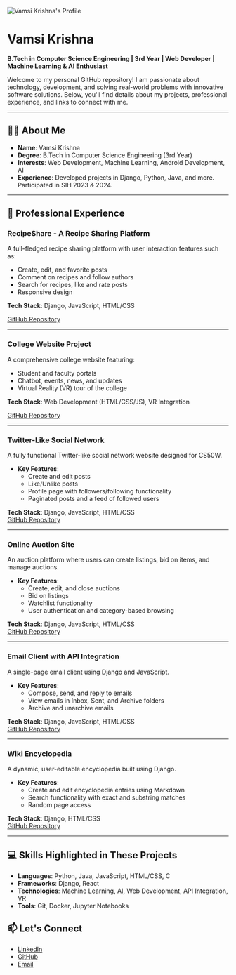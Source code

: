![Vamsi Krishna's Profile]("https://github.com/Vamsi3515/aboutme/blob/main/profile.png") 

# Vamsi Krishna

**B.Tech in Computer Science Engineering | 3rd Year | Web Developer | Machine Learning & AI Enthusiast**

Welcome to my personal GitHub repository! I am passionate about technology, development, and solving real-world problems with innovative software solutions. Below, you'll find details about my projects, professional experience, and links to connect with me.

---

## 🧑‍💻 **About Me**

- **Name**: Vamsi Krishna
- **Degree**: B.Tech in Computer Science Engineering (3rd Year)
- **Interests**: Web Development, Machine Learning, Android Development, AI
- **Experience**: Developed projects in Django, Python, Java, and more. Participated in SIH 2023 & 2024.

---

## 💼 **Professional Experience**

### RecipeShare - A Recipe Sharing Platform
A full-fledged recipe sharing platform with user interaction features such as:
- Create, edit, and favorite posts
- Comment on recipes and follow authors
- Search for recipes, like and rate posts
- Responsive design

**Tech Stack**: Django, JavaScript, HTML/CSS

[GitHub Repository](https://github.com/me50/Vamsi3515/tree/web50/projects/2020/x/capstone/)

---

### College Website Project
A comprehensive college website featuring:
- Student and faculty portals
- Chatbot, events, news, and updates
- Virtual Reality (VR) tour of the college

**Tech Stack**: Web Development (HTML/CSS/JS), VR Integration

[GitHub Repository](https://github.com/vamsikrishna/college-website)

---

### Twitter-Like Social Network
A fully functional Twitter-like social network website designed for CS50W.

- **Key Features**:
  - Create and edit posts
  - Like/Unlike posts
  - Profile page with followers/following functionality
  - Paginated posts and a feed of followed users

**Tech Stack**: Django, JavaScript, HTML/CSS  
[GitHub Repository](https://github.com/me50/Vamsi3515/tree/web50/projects/2020/x/network)

---

### Online Auction Site
An auction platform where users can create listings, bid on items, and manage auctions.

- **Key Features**:
  - Create, edit, and close auctions
  - Bid on listings
  - Watchlist functionality
  - User authentication and category-based browsing

**Tech Stack**: Django, JavaScript, HTML/CSS  
[GitHub Repository](https://github.com/me50/Vamsi3515/tree/web50/projects/2020/x/commerce)

---

### Email Client with API Integration
A single-page email client using Django and JavaScript.

- **Key Features**:
  - Compose, send, and reply to emails
  - View emails in Inbox, Sent, and Archive folders
  - Archive and unarchive emails

**Tech Stack**: Django, JavaScript, HTML/CSS  
[GitHub Repository](https://github.com/me50/Vamsi3515/tree/web50/projects/2020/x/mail)

---

### Wiki Encyclopedia
A dynamic, user-editable encyclopedia built using Django.

- **Key Features**:
  - Create and edit encyclopedia entries using Markdown
  - Search functionality with exact and substring matches
  - Random page access

**Tech Stack**: Django, HTML/CSS  
[GitHub Repository](https://github.com/me50/Vamsi3515/tree/web50/projects/2020/x/wiki)

---

## 💻 **Skills Highlighted in These Projects**

- **Languages**: Python, Java, JavaScript, HTML/CSS, C
- **Frameworks**: Django, React
- **Technologies**: Machine Learning, AI, Web Development, API Integration, VR
- **Tools**: Git, Docker, Jupyter Notebooks


## 📫 **Let's Connect**

- [LinkedIn](https://www.linkedin.com/in/vamsi-krishna-profile)
- [GitHub](https://github.com/vamsikrishna)
- [Email](mailto:saivamsikrishna3515@email.com)

